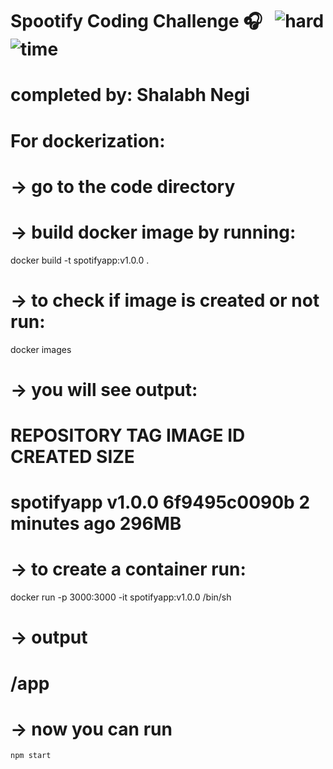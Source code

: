# Spootify Coding Challenge 🎧 &nbsp; ![hard](https://img.shields.io/badge/-Hard-red) ![time](https://img.shields.io/badge/%E2%8F%B0-60m-blue) 


# completed by: Shalabh Negi
# For dockerization:
# -> go to the code directory
# -> build docker image by running:
  docker build -t spotifyapp:v1.0.0 .
# -> to check if image is created or not run:
  docker images
# -> you will see output:
#    REPOSITORY    TAG       IMAGE ID       CREATED          SIZE
#    spotifyapp    v1.0.0    6f9495c0090b   2 minutes ago    296MB

# -> to create a container run:
  docker run -p 3000:3000 -it spotifyapp:v1.0.0 /bin/sh

# -> output 
#    /app #

# -> now you can run
    npm start
